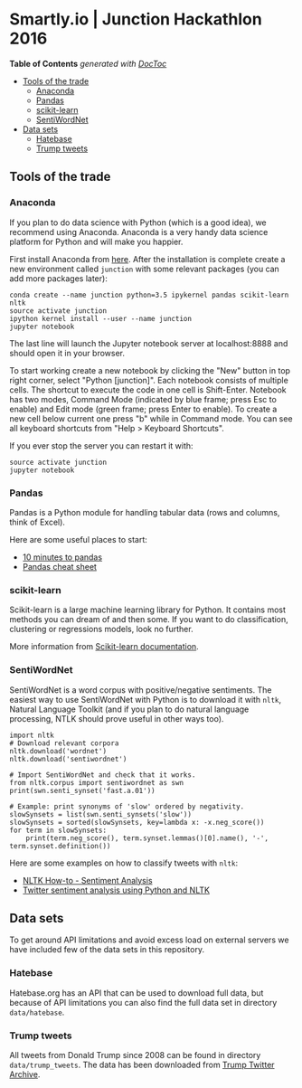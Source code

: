 # Smartly.io | Junction Hackathlon 2016

<!-- START doctoc generated TOC please keep comment here to allow auto update -->
<!-- DON'T EDIT THIS SECTION, INSTEAD RE-RUN doctoc TO UPDATE -->
**Table of Contents**  *generated with [DocToc](https://github.com/thlorenz/doctoc)*

- [Tools of the trade](#tools-of-the-trade)
  - [Anaconda](#anaconda)
  - [Pandas](#pandas)
  - [scikit-learn](#scikit-learn)
  - [SentiWordNet](#sentiwordnet)
- [Data sets](#data-sets)
  - [Hatebase](#hatebase)
  - [Trump tweets](#trump-tweets)

<!-- END doctoc generated TOC please keep comment here to allow auto update -->

## Tools of the trade

### Anaconda

If you plan to do data science with Python (which is a good idea), we recommend using Anaconda. Anaconda is a very handy data science platform for Python and will make you happier.

First install Anaconda from [here](https://www.continuum.io/downloads). After the installation is complete create a new environment called `junction` with some relevant packages (you can add more packages later):

```
conda create --name junction python=3.5 ipykernel pandas scikit-learn nltk
source activate junction
ipython kernel install --user --name junction
jupyter notebook
```

The last line will launch the Jupyter notebook server at localhost:8888 and should open it in your browser.

To start working create a new notebook by clicking the "New" button in top right corner, select "Python [junction]". Each notebook consists of multiple cells. The shortcut to execute the code in one cell is Shift-Enter. Notebook has two modes, Command Mode (indicated by blue frame; press Esc to enable) and Edit mode (green frame; press Enter to enable). To create a new cell below current one press "b" while in Command mode. You can see all keyboard shortcuts from "Help > Keyboard Shortcuts".


If you ever stop the server you can restart it with:
```
source activate junction
jupyter notebook
```

### Pandas

Pandas is a Python module for handling tabular data (rows and columns, think of Excel).

Here are some useful places to start:
- [10 minutes to pandas](http://pandas.pydata.org/pandas-docs/stable/10min.html)
- [Pandas cheat sheet](http://www.webpages.uidaho.edu/~stevel/504/Pandas%20DataFrame%20Notes.pdf)

### scikit-learn

Scikit-learn is a large machine learning library for Python. It contains most methods you can dream of and then some. If you want to do classification, clustering or regressions models, look no further.

More information from [Scikit-learn documentation](http://scikit-learn.org/stable/documentation.html).


### SentiWordNet

SentiWordNet is a word corpus with positive/negative sentiments. The easiest way to use SentiWordNet with Python is to download it with `nltk`, Natural Language Toolkit (and if you plan to do natural language processing, NTLK should prove useful in other ways too).

```
import nltk
# Download relevant corpora
nltk.download('wordnet')
nltk.download('sentiwordnet')

# Import SentiWordNet and check that it works.
from nltk.corpus import sentiwordnet as swn
print(swn.senti_synset('fast.a.01'))

# Example: print synonyms of 'slow' ordered by negativity.
slowSynsets = list(swn.senti_synsets('slow'))
slowSynsets = sorted(slowSynsets, key=lambda x: -x.neg_score())
for term in slowSynsets:
    print(term.neg_score(), term.synset.lemmas()[0].name(), '-', term.synset.definition())
```

Here are some examples on how to classify tweets with `nltk`:
- [NLTK How-to - Sentiment Analysis](http://www.nltk.org/howto/sentiment.html)
- [Twitter sentiment analysis using Python and NLTK](http://www.laurentluce.com/posts/twitter-sentiment-analysis-using-python-and-nltk/)

## Data sets

To get around API limitations and avoid excess load on external servers we have included few of the data sets in this repository.

### Hatebase
Hatebase.org has an API that can be used to download full data, but because of API limitations you can also find the full data set in directory `data/hatebase`.

### Trump tweets
All tweets from Donald Trump since 2008 can be found in directory `data/trump_tweets`. The data has been downloaded from [Trump Twitter Archive](http://trumptwitterarchive.com/).


